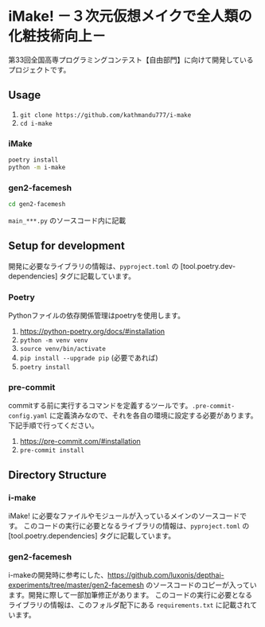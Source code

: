 # iMake! －３次元仮想メイクで全人類の化粧技術向上－

第33回全国高専プログラミングコンテスト【自由部門】に向けて開発しているプロジェクトです。

## Usage

1. `git clone https://github.com/kathmandu777/i-make`
1. `cd i-make`

### iMake

```bash
poetry install
python -m i-make
```

### gen2-facemesh

```bash
cd gen2-facemesh
```

`main_***.py` のソースコード内に記載

## Setup for development

開発に必要なライブラリの情報は、`pyproject.toml` の [tool.poetry.dev-dependencies] タグに記載しています。

### Poetry

Pythonファイルの依存関係管理はpoetryを使用します。

1. <https://python-poetry.org/docs/#installation>
1. `python -m venv venv`
1. `source venv/bin/activate`
1. `pip install --upgrade pip` (必要であれば)
1. `poetry install`

### pre-commit

commitする前に実行するコマンドを定義するツールです。`.pre-commit-config.yaml` に定義済みなので、それを各自の環境に設定する必要があります。下記手順で行ってください。

1. <https://pre-commit.com/#installation>
1. `pre-commit install`

## Directory Structure

### i-make

iMake! に必要なファイルやモジュールが入っているメインのソースコードです。
このコードの実行に必要となるライブラリの情報は、`pyproject.toml` の [tool.poetry.dependencies] タグに記載しています。

### gen2-facemesh

i-makeの開発時に参考にした、<https://github.com/luxonis/depthai-experiments/tree/master/gen2-facemesh> のソースコードのコピーが入っています。開発に際して一部加筆修正があります。
このコードの実行に必要となるライブラリの情報は、このフォルダ配下にある `requirements.txt` に記載されています。
